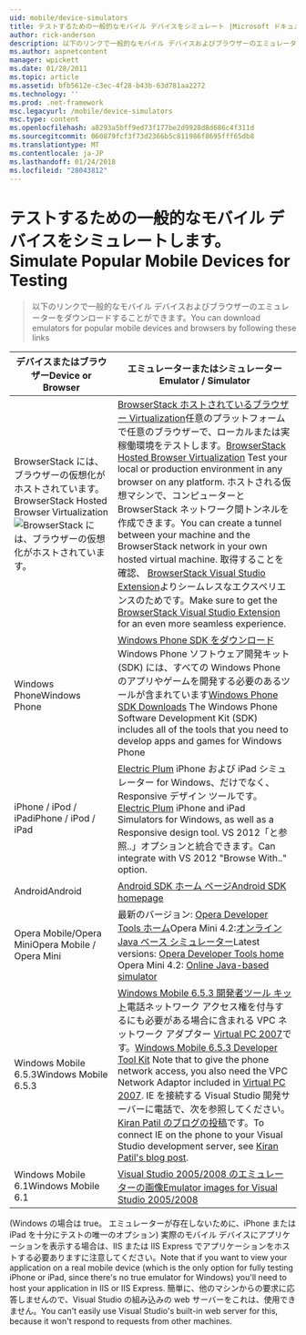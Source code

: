 ```yaml
---
uid: mobile/device-simulators
title: テストするための一般的なモバイル デバイスをシミュレート |Microsoft ドキュメント
author: rick-anderson
description: 以下のリンクで一般的なモバイル デバイスおよびブラウザーのエミュレーターをダウンロードすることができます。
ms.author: aspnetcontent
manager: wpickett
ms.date: 01/28/2011
ms.topic: article
ms.assetid: bfb5612e-c3ec-4f28-b43b-63d781aa2272
ms.technology: ''
ms.prod: .net-framework
msc.legacyurl: /mobile/device-simulators
msc.type: content
ms.openlocfilehash: a8293a5bff9ed73f177be2d9928d8d686c4f311d
ms.sourcegitcommit: 060879fcf3f73d2366b5c811986f8695fff65db8
ms.translationtype: MT
ms.contentlocale: ja-JP
ms.lasthandoff: 01/24/2018
ms.locfileid: "28043812"
---
```

<a name="simulate-popular-mobile-devices-for-testing"></a><span data-ttu-id="f28b7-103">テストするための一般的なモバイル デバイスをシミュレートします。</span><span class="sxs-lookup"><span data-stu-id="f28b7-103">Simulate Popular Mobile Devices for Testing</span></span>
====================
> <span data-ttu-id="f28b7-104">以下のリンクで一般的なモバイル デバイスおよびブラウザーのエミュレーターをダウンロードすることができます。</span><span class="sxs-lookup"><span data-stu-id="f28b7-104">You can download emulators for popular mobile devices and browsers by following these links</span></span>


| <span data-ttu-id="f28b7-105">デバイスまたはブラウザー</span><span class="sxs-lookup"><span data-stu-id="f28b7-105">Device or Browser</span></span> | <span data-ttu-id="f28b7-106">エミュレーターまたはシミュレーター</span><span class="sxs-lookup"><span data-stu-id="f28b7-106">Emulator / Simulator</span></span> |
| --- | --- |
| <span data-ttu-id="f28b7-107">BrowserStack には、ブラウザーの仮想化がホストされています。</span><span class="sxs-lookup"><span data-stu-id="f28b7-107">BrowserStack Hosted Browser Virtualization</span></span> ![BrowserStack には、ブラウザーの仮想化がホストされています。](device-simulators/_static/image1.png) | <span data-ttu-id="f28b7-109">[BrowserStack ホストされているブラウザー Virtualization](http://browserstack.com)任意のプラットフォームで任意のブラウザーで、ローカルまたは実稼働環境をテストします。</span><span class="sxs-lookup"><span data-stu-id="f28b7-109">[BrowserStack Hosted Browser Virtualization](http://browserstack.com) Test your local or production environment in any browser on any platform.</span></span> <span data-ttu-id="f28b7-110">ホストされる仮想マシンで、コンピューターと BrowserStack ネットワーク間トンネルを作成できます。</span><span class="sxs-lookup"><span data-stu-id="f28b7-110">You can create a tunnel between your machine and the BrowserStack network in your own hosted virtual machine.</span></span> <span data-ttu-id="f28b7-111">取得することを確認、 [BrowserStack Visual Studio Extension](https://visualstudiogallery.msdn.microsoft.com/2dfa32b1-3c47-439d-b1c5-9e28be18b81c)よりシームレスなエクスペリエンスのためです。</span><span class="sxs-lookup"><span data-stu-id="f28b7-111">Make sure to get the [BrowserStack Visual Studio Extension](https://visualstudiogallery.msdn.microsoft.com/2dfa32b1-3c47-439d-b1c5-9e28be18b81c) for an even more seamless experience.</span></span> |
| <span data-ttu-id="f28b7-112">Windows Phone</span><span class="sxs-lookup"><span data-stu-id="f28b7-112">Windows Phone</span></span> | <span data-ttu-id="f28b7-113">[Windows Phone SDK をダウンロード](https://dev.windowsphone.com/downloadsdk)Windows Phone ソフトウェア開発キット (SDK) には、すべての Windows Phone のアプリやゲームを開発する必要のあるツールが含まれています</span><span class="sxs-lookup"><span data-stu-id="f28b7-113">[Windows Phone SDK Downloads](https://dev.windowsphone.com/downloadsdk) The Windows Phone Software Development Kit (SDK) includes all of the tools that you need to develop apps and games for Windows Phone</span></span> |
| <span data-ttu-id="f28b7-114">iPhone / iPod / iPad</span><span class="sxs-lookup"><span data-stu-id="f28b7-114">iPhone / iPod / iPad</span></span> | <span data-ttu-id="f28b7-115">[Electric Plum](http://www.electricplum.com/studio.aspx) iPhone および iPad シミュレーター for Windows、だけでなく、Responsive デザイン ツールです。</span><span class="sxs-lookup"><span data-stu-id="f28b7-115">[Electric Plum](http://www.electricplum.com/studio.aspx) iPhone and iPad Simulators for Windows, as well as a Responsive design tool.</span></span> <span data-ttu-id="f28b7-116">VS 2012「と参照..」オプションと統合できます。</span><span class="sxs-lookup"><span data-stu-id="f28b7-116">Can integrate with VS 2012 "Browse With.." option.</span></span> |
| <span data-ttu-id="f28b7-117">Android</span><span class="sxs-lookup"><span data-stu-id="f28b7-117">Android</span></span> | [<span data-ttu-id="f28b7-118">Android SDK ホーム ページ</span><span class="sxs-lookup"><span data-stu-id="f28b7-118">Android SDK homepage</span></span>](https://developer.android.com/sdk) |
| <span data-ttu-id="f28b7-119">Opera Mobile/Opera Mini</span><span class="sxs-lookup"><span data-stu-id="f28b7-119">Opera Mobile / Opera Mini</span></span> | <span data-ttu-id="f28b7-120">最新のバージョン: [Opera Developer Tools ホーム](http://www.opera.com/developer/tools/)Opera Mini 4.2:[オンライン Java ベース シミュレーター](http://www.opera.com/mobile/demo/?ver=4)</span><span class="sxs-lookup"><span data-stu-id="f28b7-120">Latest versions: [Opera Developer Tools home](http://www.opera.com/developer/tools/) Opera Mini 4.2: [Online Java-based simulator](http://www.opera.com/mobile/demo/?ver=4)</span></span> |
| <span data-ttu-id="f28b7-121">Windows Mobile 6.5.3</span><span class="sxs-lookup"><span data-stu-id="f28b7-121">Windows Mobile 6.5.3</span></span> | <span data-ttu-id="f28b7-122">[Windows Mobile 6.5.3 開発者ツール キット](https://www.microsoft.com/downloads/en/details.aspx?FamilyID=c0213f68-2e01-4e5c-a8b2-35e081dcf1ca&amp;displaylang=en)電話ネットワーク アクセス権を付与するにも必要がある場合に含まれる VPC ネットワーク アダプター [Virtual PC 2007](https://www.microsoft.com/downloads/en/details.aspx?FamilyID=04d26402-3199-48a3-afa2-2dc0b40a73b6&amp;DisplayLang=en)です。</span><span class="sxs-lookup"><span data-stu-id="f28b7-122">[Windows Mobile 6.5.3 Developer Tool Kit](https://www.microsoft.com/downloads/en/details.aspx?FamilyID=c0213f68-2e01-4e5c-a8b2-35e081dcf1ca&amp;displaylang=en) Note that to give the phone network access, you also need the VPC Network Adaptor included in [Virtual PC 2007](https://www.microsoft.com/downloads/en/details.aspx?FamilyID=04d26402-3199-48a3-afa2-2dc0b40a73b6&amp;DisplayLang=en).</span></span> <span data-ttu-id="f28b7-123">IE を接続する Visual Studio 開発サーバーに電話で、次を参照してください。 [Kiran Patil のブログの投稿](http://kiranpatils.wordpress.com/2009/11/19/access-internetlocal-website-from-your-windows-mobile-device-emulators/)です。</span><span class="sxs-lookup"><span data-stu-id="f28b7-123">To connect IE on the phone to your Visual Studio development server, see [Kiran Patil's blog post](http://kiranpatils.wordpress.com/2009/11/19/access-internetlocal-website-from-your-windows-mobile-device-emulators/).</span></span> |
| <span data-ttu-id="f28b7-124">Windows Mobile 6.1</span><span class="sxs-lookup"><span data-stu-id="f28b7-124">Windows Mobile 6.1</span></span> | [<span data-ttu-id="f28b7-125">Visual Studio 2005/2008 のエミュレーターの画像</span><span class="sxs-lookup"><span data-stu-id="f28b7-125">Emulator images for Visual Studio 2005/2008</span></span>](https://www.microsoft.com/downloads/en/details.aspx?FamilyID=3d6f581e-c093-4b15-ab0c-a2ce5bffdb47) |

<span data-ttu-id="f28b7-126">(Windows の場合は true。 エミュレーターが存在しないために、iPhone または iPad を十分にテストの唯一のオプション) 実際のモバイル デバイスにアプリケーションを表示する場合は、IIS または IIS Express でアプリケーションをホストする必要ありますに注意してください。</span><span class="sxs-lookup"><span data-stu-id="f28b7-126">Note that if you want to view your application on a real mobile device (which is the only option for fully testing iPhone or iPad, since there's no true emulator for Windows) you'll need to host your application in IIS or IIS Express.</span></span> <span data-ttu-id="f28b7-127">簡単に、他のマシンからの要求に応答しませんので、Visual Studio の組み込みの web サーバーをこれは、使用できません。</span><span class="sxs-lookup"><span data-stu-id="f28b7-127">You can't easily use Visual Studio's built-in web server for this, because it won't respond to requests from other machines.</span></span>
